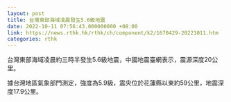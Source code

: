```yaml
---
layout: post
title: 台灣東部海域凌晨發生5.6級地震
date: 2022-10-11 07:56:43.000000000 +08:00
link: https://news.rthk.hk/rthk/ch/component/k2/1670429-20221011.htm
categories: rthk
---
```


台灣東部海域凌晨約三時半發生5.6級地震，中國地震臺網表示，震源深度20公里。

據台灣地區氣象部門測定，強度為5.9級，震央位於花蓮縣以東約59公里，地震深度17.9公里。
